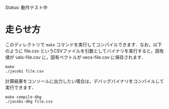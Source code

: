 Status: 動作テスト中

# 走らせ方
このディレクトリで `make` コマンドを実行してコンパイルできます．なお，以下のように file.csv というCSVファイルを引数としてバイナリを実行すると，固有値が vals-file.csv に，固有ベクトルが vecs-file.csv に保存されます．

```
make
./jacobi file.csv
```

計算結果をコンソールに出力したい場合は，デバッグバイナリをコンパイルして実行できます．

```
make compile-dbg
./jacobi-dbg file.csv
```
